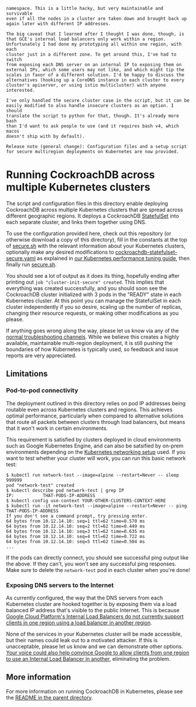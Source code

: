     namespace. This is a little hacky, but very maintainable and survivable
    even if all the nodes in a cluster are taken down and brought back up
    again later with different IP addresses.

    The big caveat that I learned after I thought I was done, though, is
    that GCE's internal load balancers only work within a region.
    Unfortunately I had done my prototyping all within one region, with each
    cluster just in a different zone. To get around this, I've had to switch
    from exposing each DNS server on an internal IP to exposing them on
    external IPs, which some users may not like, and which might tip the
    scales in favor of a different solution. I'd be happy to discuss the
    alternatives (hooking up a CoreDNS instance in each cluster to every
    cluster's apiserver, or using istio multicluster) with anyone
    interested.

    I've only handled the secure cluster case in the script, but it can be
    easily modified to also handle insecure clusters as an option. I should
    translate the script to python for that, though. It's already more bash
    than I'd want to ask people to use (and it requires bash v4, which macos
    doesn't ship with by default).

    Release note (general change): Configuration files and a setup script
    for secure multiregion deployments on Kubernetes are now provided.

# Running CockroachDB across multiple Kubernetes clusters

The script and configuration files in this directory enable deploying
CockroachDB across multiple Kubernetes clusters that are spread across different
geographic regions. It deploys a CockroachDB
[StatefulSet](https://kubernetes.io/docs/concepts/workloads/controllers/statefulset/)
into each separate cluster, and links them together using DNS.

To use the configuration provided here, check out this repository (or otherwise
download a copy of this directory), fill in the constants at the top of
[secure.sh](secure.sh) with the relevant information about your Kubernetes
clusters, optionally make any desired modifications to
[cockroachdb-statefulset-secure.yaml](cockroachdb-statefulset-secure.yaml) as
explained in [our Kubernetes performance tuning
guide](https://www.cockroachlabs.com/docs/stable/kubernetes-performance.html),
then finally run [secure.sh](secure.sh).

You should see a lot of output as it does its thing, hopefully ending after
printing out `job "cluster-init-secure" created`. This implies that everything
was created successfully, and you should soon see the CockroachDB cluster
initialized with 3 pods in the "READY" state in each Kubernetes cluster. At this
point you can manage the StatefulSet in each cluster independently if you so
desire, scaling up the number of replicas, changing their resource requests, or
making other modifications as you please.

If anything goes wrong along the way, please let us know via any of the [normal
troubleshooting
channels](https://www.cockroachlabs.com/docs/stable/support-resources.html).
While we believe this creates a highly available, maintainable multi-region
deployment, it is still pushing the boundaries of how Kubernetes is typically
used, so feedback and issue reports are very appreciated.

## Limitations

### Pod-to-pod connectivity

The deployment outlined in this directory relies on pod IP addresses being
routable even across Kubernetes clusters and regions. This achieves optimal
performance, particularly when compared to alternative solutions that route all packets between clusters through load balancers, but means that it won't work in certain environments.

This requirement is satisfied by clusters deployed in cloud environments such as Google Kubernetes Engine, and
can also be satsified by on-prem environments depending on the [Kubernetes networking setup](https://kubernetes.io/docs/concepts/cluster-administration/networking/) used. If you want to test whether your cluster will work, you can run this basic network test:

```shell
$ kubectl run network-test --image=alpine --restart=Never -- sleep 999999
pod "network-test" created
$ kubectl describe pod network-test | grep IP
IP:           THAT-PODS-IP-ADDRESS
$ kubectl config use-context YOUR-OTHER-CLUSTERS-CONTEXT-HERE
$ kubectl run -it network-test --image=alpine --restart=Never -- ping THAT-PODS-IP-ADDRESS
If you don't see a command prompt, try pressing enter.
64 bytes from 10.12.14.10: seq=1 ttl=62 time=0.570 ms
64 bytes from 10.12.14.10: seq=2 ttl=62 time=0.449 ms
64 bytes from 10.12.14.10: seq=3 ttl=62 time=0.635 ms
64 bytes from 10.12.14.10: seq=4 ttl=62 time=0.722 ms
64 bytes from 10.12.14.10: seq=5 ttl=62 time=0.504 ms
...
```

If the pods can directly connect, you should see successful ping output like the
above. If they can't, you won't see any successful ping responses. Make sure to
delete the `network-test` pod in each cluster when you're done!

### Exposing DNS servers to the Internet

As currently configured, the way that the DNS servers from each Kubernetes
cluster are hooked together is by exposing them via a load balanced IP address
that's visible to the public Internet. This is because [Google Cloud Platform's Internal Load Balancers do not currently support clients in one region using a load balancer in another region](https://cloud.google.com/compute/docs/load-balancing/internal/#deploying_internal_load_balancing_with_clients_across_vpn_or_interconnect). 

None of the services in your Kubernetes cluster will be made accessible, but
their names could leak out to a motivated attacker. If this is unacceptable,
please let us know and we can demonstrate other options. [Your voice could also
help convince Google to allow clients from one region to use an Internal Load
Balancer in another](https://issuetracker.google.com/issues/111021512),
eliminating the problem.

## More information

For more information on running CockroachDB in Kubernetes, please see the [README
in the parent directory](../README.md).
